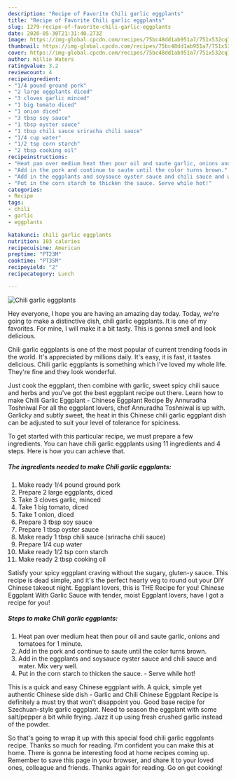 ```yaml
---
description: "Recipe of Favorite Chili garlic eggplants"
title: "Recipe of Favorite Chili garlic eggplants"
slug: 1279-recipe-of-favorite-chili-garlic-eggplants
date: 2020-05-30T21:31:40.273Z
image: https://img-global.cpcdn.com/recipes/75bc48dd1ab951a7/751x532cq70/chili-garlic-eggplants-recipe-main-photo.jpg
thumbnail: https://img-global.cpcdn.com/recipes/75bc48dd1ab951a7/751x532cq70/chili-garlic-eggplants-recipe-main-photo.jpg
cover: https://img-global.cpcdn.com/recipes/75bc48dd1ab951a7/751x532cq70/chili-garlic-eggplants-recipe-main-photo.jpg
author: Willie Waters
ratingvalue: 3.2
reviewcount: 4
recipeingredient:
- "1/4 pound ground pork"
- "2 large eggplants diced"
- "3 cloves garlic minced"
- "1 big tomato diced"
- "1 onion diced"
- "3 tbsp soy sauce"
- "1 tbsp oyster sauce"
- "1 tbsp chili sauce sriracha chili sauce"
- "1/4 cup water"
- "1/2 tsp corn starch"
- "2 tbsp cooking oil"
recipeinstructions:
- "Heat pan over medium heat then pour oil and saute garlic, onions and tomatoes for 1 minute."
- "Add in the pork and continue to saute until the color turns brown."
- "Add in the eggplants and soysauce oyster sauce and chili sauce and water. Mix very well."
- "Put in the corn starch to thicken the sauce. Serve while hot!"
categories:
- Recipe
tags:
- chili
- garlic
- eggplants

katakunci: chili garlic eggplants 
nutrition: 103 calories
recipecuisine: American
preptime: "PT23M"
cooktime: "PT35M"
recipeyield: "2"
recipecategory: Lunch

---
```



![Chili garlic eggplants](https://img-global.cpcdn.com/recipes/75bc48dd1ab951a7/751x532cq70/chili-garlic-eggplants-recipe-main-photo.jpg)

Hey everyone, I hope you are having an amazing day today. Today, we're going to make a distinctive dish, chili garlic eggplants. It is one of my favorites. For mine, I will make it a bit tasty. This is gonna smell and look delicious.

Chili garlic eggplants is one of the most popular of current trending foods in the world. It's appreciated by millions daily. It's easy, it is fast, it tastes delicious. Chili garlic eggplants is something which I've loved my whole life. They're fine and they look wonderful.

Just cook the eggplant, then combine with garlic, sweet spicy chili sauce and herbs and you&#39;ve got the best eggplant recipe out there. Learn how to make Chilli Garlic Eggplant - Chinese Eggplant Recipe By Annuradha Toshniwal For all the eggplant lovers, chef Annuradha Toshniwal is up with. Garlicky and subtly sweet, the heat in this Chinese chili garlic eggplant dish can be adjusted to suit your level of tolerance for spiciness.


To get started with this particular recipe, we must prepare a few ingredients. You can have chili garlic eggplants using 11 ingredients and 4 steps. Here is how you can achieve that.

<!--inarticleads1-->

##### The ingredients needed to make Chili garlic eggplants:

1. Make ready 1/4 pound ground pork
1. Prepare 2 large eggplants, diced
1. Take 3 cloves garlic, minced
1. Take 1 big tomato, diced
1. Take 1 onion, diced
1. Prepare 3 tbsp soy sauce
1. Prepare 1 tbsp oyster sauce
1. Make ready 1 tbsp chili sauce (sriracha chili sauce)
1. Prepare 1/4 cup water
1. Make ready 1/2 tsp corn starch
1. Make ready 2 tbsp cooking oil


Satisfy your spicy eggplant craving without the sugary, gluten-y sauce. This recipe is dead simple, and it&#39;s the perfect hearty veg to round out your DIY Chinese takeout night. Eggplant lovers, this is THE Recipe for you! Chinese Eggplant With Garlic Sauce with tender, moist Eggplant lovers, have I got a recipe for you! 

<!--inarticleads2-->

##### Steps to make Chili garlic eggplants:

1. Heat pan over medium heat then pour oil and saute garlic, onions and tomatoes for 1 minute.
1. Add in the pork and continue to saute until the color turns brown.
1. Add in the eggplants and soysauce oyster sauce and chili sauce and water. Mix very well.
1. Put in the corn starch to thicken the sauce. - Serve while hot!


This is a quick and easy Chinese eggplant with. A quick, simple yet authentic Chinese side dish - Garlic and Chili Chinese Eggplant Recipe is definitely a must try that won&#39;t disappoint you. Good base recipe for Szechuan-style garlic eggplant. Need to season the eggplant with some salt/pepper a bit while frying. Jazz it up using fresh crushed garlic instead of the powder. 

So that's going to wrap it up with this special food chili garlic eggplants recipe. Thanks so much for reading. I'm confident you can make this at home. There is gonna be interesting food at home recipes coming up. Remember to save this page in your browser, and share it to your loved ones, colleague and friends. Thanks again for reading. Go on get cooking!
